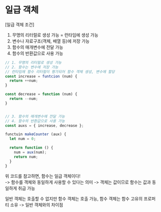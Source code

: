 # 일급 객체

[일급 객체 조건]       
1. 무명의 리터럴로 생성 가능 = 런타임에 생성 가능
2. 변수나 자료구조(객체, 배열 등)에 저장 가능
3. 함수의 매개변수에 전달 가능
4. 함수의 반환값으로 사용 가능

```javascript
// 1. 무명의 리터럴로 생성 가능
// 2. 함수는 변수에 저장 가능
// 런타임에 함수 리터럴이 평가되어 함수 객체 생성, 변수에 할당
const increase = funtcion (num) {
  return ++num;
}

const decrease = function (num) {
  return --num;
}


// 3. 함수의 매개변수에 전달 가능
// 4. 함수의 반환값으로 사용 가능
const auxs = { increase, decrease };

functuin makeCounter (aux) {
  let num = 0;

  return function () {
    num = aux(num);
    return num;
  }
}
```
위 코드를 참고하면, 함수는 일급 객체이다!      
-> 함수를 객체와 동일하게 사용할 수 있다는 의미 -> 객체는 값이므로 함수는 값과 동일하게 취급 가능

일반 객체는 호출할 수 없지만 함수 객체는 호출 가능, 함수 객체는 함수 고유의 프로퍼티 소유 -> 일반 객체와의 차이점
